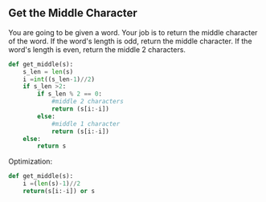 ## Get the Middle Character

You are going to be given a word. Your job is to return the middle character of the word. If the word's length is odd, return the middle character. If the word's length is even, return the middle 2 characters.

```python
def get_middle(s):
    s_len = len(s)
    i =int((s_len-1)//2)
    if s_len >2:
        if s_len % 2 == 0:
            #middle 2 characters
            return (s[i:-i])
        else:
            #middle 1 character
            return (s[i:-i])
    else:
        return s
```
Optimization:
```python
def get_middle(s):
    i =(len(s)-1)//2
    return(s[i:-i]) or s
```
